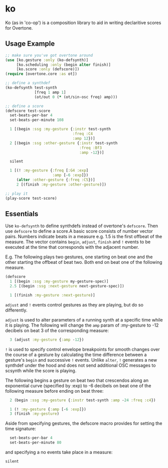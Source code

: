 # ko
Ko (as in 'co-op') is a composition library to aid in writing declaritive
scores for Overtone.
## Usage Example

```clojure
;; make sure you've got overtone around
(use [ko.gesture :only (ko-defsynth)]
     [ko.scheduling :only (begin alter finish)]
     [ko.score :only (defscore)])
(require [overtone.core :as ot])

;; define a synthdef
(ko-defsynth test-synth
             [freq 1 amp 1]
             (ot/out 0 (* (ot/sin-osc freq) amp)))

;; define a score
(defscore test-score
  set-beats-per-bar 4
  set-beats-per-minute 108

  1 [(begin :ssg :my-gesture {:instr test-synth
                              :freq :C4
                              :amp 12})]
  2 [(begin :ssg :other-gesture {:instr test-synth
                                 :freq :Bf3
                                 :amp -12})]

  silent

  1 [(! :my-gesture {:freq [:G4 :exp]
                     :amp [-6 :exp]})
     (alter :other-gesture {:freq :C5})]
     2 [(finish :my-gesture :other-gesture)])

;; play it
(play-score test-score)
```

## Essentials

Use `ko-defsynth` to define synthdefs instead of overtone's
`defscore`. Then use `defscore` to define a score.A basic score consists
of number vector pairs. Numbers indicate beats in a measure e.g. 1.5
is the first offbeat of the measure. The vector contains `begin`, `adjust`,
`finish` and `!` events to be executed at the time that corresponds with the
adjacent number.

E.g. The following plays two gestures, one starting on beat
one and the other starting the offbeat of beat two. Both end on beat one of
the following measure.

```clojure
(defscore
  1 [(begin :ssg :my-gesture my-gesture-spec)]
  2.5 [(begin :ssg :next-gesture next-gesture-spec)])

  1 [(finish :my-gesture :next-gesture)]
  ```

`adjust` and `!` events control gestures as they are playing, but do so
differently.

`adjust` is used to alter parameters of a running synth at
a specific time while it is playing. The following will change
the `amp` param of :my-gesture to -12 decibels on beat 3 of the
corresponding measure:

```clojure
  3 (adjust :my-gesture {:amp -12})
```

`!` is used to specify control envelope breakpoints for smooth
changes over the course of a gesture by calculating the time
difference between a gesture's `begin` and successive `!` events.
Unlike `alter`, `!` generates a new synthdef under the hood and does
not send additional OSC messages to scsynth while the score is playing.

The following begins a gesture on beat two that crescendos along an
exponential curve (specified by :exp) to -6 decibels on beat one of
the following measure before ending on beat three:

```clojure
  2 (begin :ssg :my-gesture {:instr test-synth :amp -24 :freq :c4})

  1 (! :my-gesture {:amp [-6 :exp]})
  3 (finish :my-gesture)
```

Aside from specifying gestures, the defscore macro provides for setting
the time signature:

```clojure
  set-beats-per-bar 4
  set-beats-per-minute 80
  ```

and specifying a no events take place in a measure:

```clojure
silent
```
